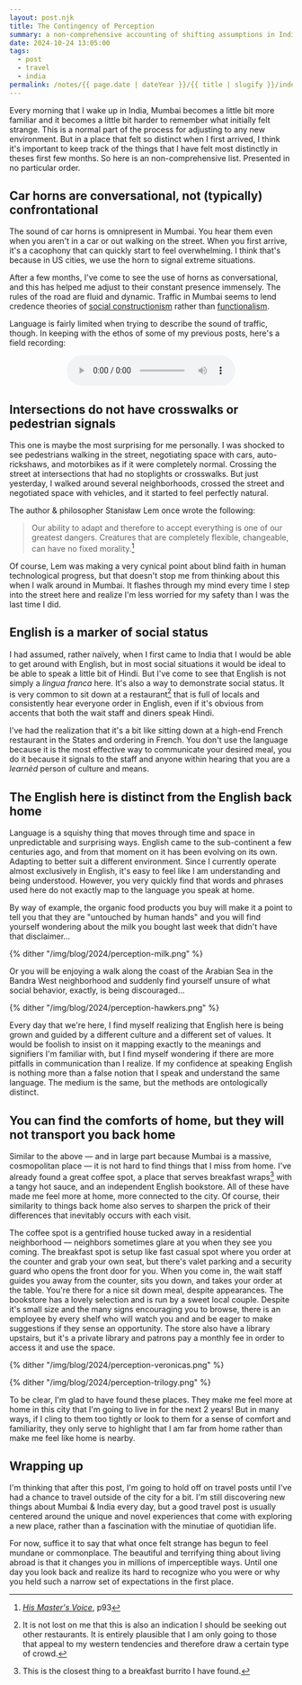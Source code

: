 ```yaml
---
layout: post.njk
title: The Contingency of Perception
summary: a non-comprehensive accounting of shifting assumptions in India
date: 2024-10-24 13:05:00
tags:
  - post
  - travel
  - india
permalink: /notes/{{ page.date | dateYear }}/{{ title | slugify }}/index.html
---
```


Every morning that I wake up in India, Mumbai becomes a little bit more familiar and it becomes a little bit harder to remember what initially felt strange. This is a normal part of the process for adjusting to any new environment. But in a place that felt so distinct when I first arrived, I think it's important to keep track of the things that I have felt most distinctly in theses first few months. So here is an non-comprehensive list. Presented in no particular order.

## Car horns are conversational, not (typically) confrontational

The sound of car horns is omnipresent in Mumbai. You hear them even when you aren't in a car or out walking on the street. When you first arrive, it's a cacophony that can quickly start to feel overwhelming. I think that's because in US cities, we use the horn to signal extreme situations.

After a few months, I've come to see the use of horns as conversational, and this has helped me adjust to their constant presence immensely. The rules of the road are fluid and dynamic. Traffic in Mumbai seems to lend credence theories of [social constructionism](https://en.wikipedia.org/wiki/Social_constructionism) rather than [functionalism](https://en.wikipedia.org/wiki/Structural_functionalism).

Language is fairly limited when trying to describe the sound of traffic, though. In keeping with the ethos of some of my previous posts, here's a field recording:

<div align=center>
<audio src="/noise/bandra-west-traffic.mp3" controls>
  <p>Looks like your browser doesn't support this (surprising!). You can diretly download the mp3 <a href="/noise/bandra-west-traffic.mp3">here</a></p>
</audio>
</div>

## Intersections do not have crosswalks or pedestrian signals

This one is maybe the most surprising for me personally. I was shocked to see pedestrians walking in the street, negotiating space with cars, auto-rickshaws, and motorbikes as if it were completely normal. Crossing the street at intersections that had no stoplights or crosswalks. But just yesterday, I walked around several neighborhoods, crossed the street and negotiated space with vehicles, and it started to feel perfectly natural.

The author & philosopher Stanisław Lem once wrote the following:
> Our ability to adapt and therefore to accept everything is one of our greatest dangers. Creatures that are completely flexible, changeable, can have no fixed morality.[^1]

Of course, Lem was making a very cynical point about blind faith in human technological progress, but that doesn't stop me from thinking about this when I walk around in Mumbai. It flashes through my mind every time I step into the street here and realize I'm less worried for my safety than I was the last time I did.

## English is a marker of social status

I had assumed, rather naïvely, when I first came to India that I would be able to get around with English, but in most social situations it would be ideal to be able to speak a little bit of Hindi. But I've come to see that English is not simply a _lingua franca_ here. It's also a way to demonstrate social status. It is very common to sit down at a restaurant[^2] that is full of locals and consistently hear everyone order in English, even if it's obvious from accents that both the wait staff and diners speak Hindi.

I've had the realization that it's a bit like sitting down at a high-end French restaurant in the States and ordering in French. You don't use the language because it is the most effective way to communicate your desired meal, you do it because it signals to the staff and anyone within hearing that you are a _learnèd_ person of culture and means.

## The English here is distinct from the English back home

Language is a squishy thing that moves through time and space in unpredictable and surprising ways. English came to the sub-continent a few centuries ago, and from that moment on it has been evolving on its own. Adapting to better suit a different environment.  Since I currently operate almost exclusively in English, it's easy to feel like I am understanding and being understood. However, you very quickly find that words and phrases used here do not exactly map to the language you speak at home.

By way of example, the organic food products you buy will make it a point to tell you that they are "untouched by human hands" and you will find yourself wondering about the milk you bought last week that didn't have that disclaimer...

{% dither "/img/blog/2024/perception-milk.png" %}

Or you will be enjoying a walk along the coast of the Arabian Sea in the Bandra West neighborhood and suddenly find yourself unsure of what social behavior, exactly, is being discouraged...

{% dither "/img/blog/2024/perception-hawkers.png" %}

Every day that we're here, I find myself realizing that English here is being grown and guided by a different culture and a different set of values. It would be foolish to insist on it mapping exactly to the meanings and signifiers I'm familiar with, but I find myself wondering if there are more pitfalls in communication than I realize. If my confidence at speaking English is nothing more than a false notion that I speak and understand the same language. The medium is the same, but the methods are ontologically distinct.

## You can find the comforts of home, but they will not transport you back home

Similar to the above — and in large part because Mumbai is a massive, cosmopolitan place — it is not hard to find things that I miss from home. I've already found a great coffee spot, a place that serves breakfast wraps[^3] with a tangy hot sauce, and an independent English bookstore. All of these have made me feel more at home, more connected to the city. Of course, their similarity to things back home also serves to sharpen the prick of their differences that inevitably occurs with each visit.

The coffee spot is a gentrified house tucked away in a residential neighborhood — neighbors sometimes glare at you when they see you coming. The breakfast spot is setup like fast casual spot where you order at the counter and grab your own seat, but there's valet parking and a security guard who opens the front door for you. When you come in, the wait staff guides you away from the counter, sits you down, and takes your order at the table. You're there for a nice sit down meal, despite appearances. The bookstore has a lovely selection and is run by a sweet local couple. Despite it's small size and the many signs encouraging you to browse, there is an employee by every shelf who will watch you and and be eager to make suggestions if they sense an opportunity. The store also have a library upstairs, but it's a private library and patrons pay a monthly fee in order to access it and use the space.

{% dither "/img/blog/2024/perception-veronicas.png" %}

{% dither "/img/blog/2024/perception-trilogy.png" %}

To be clear, I'm glad to have found these places. They make me feel more at home in this city that I'm going to live in for the next 2 years! But in many ways, if I cling to them too tightly or look to them for a sense of comfort and familiarity, they only serve to highlight that I am far from home rather than make me feel like home is nearby.

## Wrapping up

I'm thinking that after this post, I'm going to hold off on travel posts until I've had a chance to travel outside of the city for a bit. I'm still discovering new things about Mumbai & India every day, but a good travel post is usually centered around the unique and novel experiences that come with exploring a new place, rather than a fascination with the minutiae of quotidian life.

For now, suffice it to say that what once felt strange has begun to feel mundane or commonplace. The beautiful and terrifying thing about living abroad is that it changes you in millions of imperceptible ways. Until one day you look back and realize its hard to recognize who you were or why you held such a narrow set of expectations in the first place.


[^1]: [_His Master's Voice_](https://en.wikipedia.org/wiki/His_Master%27s_Voice_(novel)), p93
[^2]: It is not lost on me that this is also an indication I should be seeking out other restaurants. It is entirely plausible that I am only going to those that appeal to my western tendencies and therefore draw a certain type of crowd.
[^3]: This is the closest thing to a breakfast burrito I have found.
